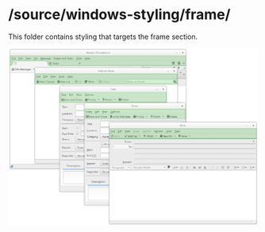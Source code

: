 # /source/windows-styling/frame/

This folder contains styling that targets the frame section.

<img src="../../../doc-data/frame.png"/>
